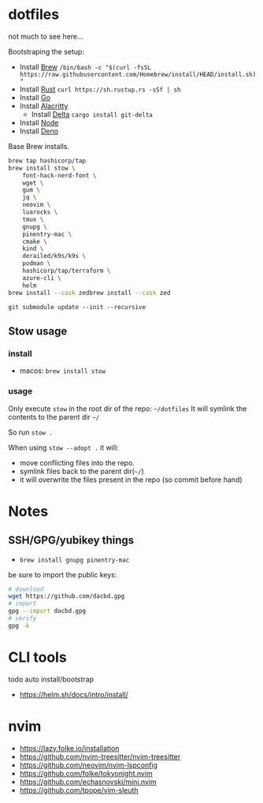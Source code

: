 # dotfiles
not much to see here...

Bootstraping the setup:
- Install [Brew](https://brew.sh) `/bin/bash -c "$(curl -fsSL https://raw.githubusercontent.com/Homebrew/install/HEAD/install.sh)"`
- Install [Rust](https://doc.rust-lang.org/cargo/getting-started/installation.html) `curl https://sh.rustup.rs -sSf | sh`
- Install [Go](https://go.dev/doc/install)
- Install [Alacritty](https://alacritty.org)
    - Install [Delta](https://dandavison.github.io/delta/installation.html) `cargo install git-delta`
- Install [Node](https://nodejs.org/en/download/source-code)
- Install [Deno](https://docs.deno.com/runtime/getting_started/installation/)


Base Brew installs.
```bash
brew tap hashicorp/tap
brew install stow \
    font-hack-nerd-font \
    wget \
    gum \
    jq \
    neovim \
    luarocks \
    tmux \
    gnupg \
    pinentry-mac \
    cmake \
    kind \
    derailed/k9s/k9s \
    podman \
    hashicorp/tap/terraform \
    azure-cli \
    helm
brew install --cask zedbrew install --cask zed
```

`git submodule update --init --recursive`
## Stow usage

### install

- macos: `brew install stow`

### usage

Only execute `stow` in the root dir of the repo: `~/dotfiles`
It will symlink the contents to the parent dir `~/`

So run `stow .`

When using `stow --adopt .` it will:
- move conflicting files into the repo.
- symlink files back to the parent dir(`~/`)
- it will overwrite the files present in the repo (so commit before hand)



# Notes

## SSH/GPG/yubikey things
- `brew install gnupg pinentry-mac`

be sure to import the public keys:
```bash
# download
wget https://github.com/dacbd.gpg
# import
gpg --import dacbd.gpg
# verify
gpg -k
```


# CLI tools
todo auto install/bootstrap

- https://helm.sh/docs/intro/install/

# nvim
- https://lazy.folke.io/installation
- https://github.com/nvim-treesitter/nvim-treesitter
- https://github.com/neovim/nvim-lspconfig
- https://github.com/folke/tokyonight.nvim
- https://github.com/echasnovski/mini.nvim
- https://github.com/tpope/vim-sleuth

